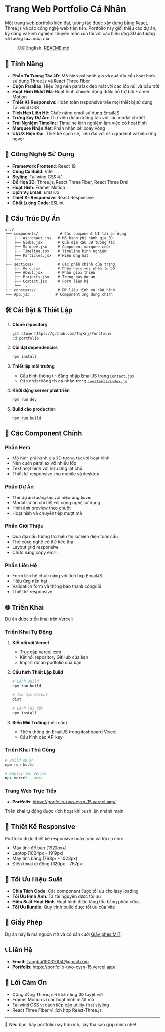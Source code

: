 # Trang Web Portfolio Cá Nhân

Một trang web portfolio hiện đại, tương tác được xây dựng bằng React, Three.js và các công nghệ web tiên tiến. Portfolio này giới thiệu các dự án, kỹ năng và kinh nghiệm chuyên môn của tôi với các hiệu ứng 3D ấn tượng và tương tác mượt mà.

> **🇺🇸 English**: [README.md](README.md)

## 🌟 Tính Năng

- **Phần Tử Tương Tác 3D**: Mô hình phi hành gia và quả địa cầu hoạt hình sử dụng Three.js và React Three Fiber
- **Cuộn Parallax**: Hiệu ứng nền parallax đẹp mắt với các lớp núi và bầu trời
- **Hoạt Hình Mượt Mà**: Hoạt hình chuyển động được hỗ trợ bởi Framer Motion
- **Thiết Kế Responsive**: Hoàn toàn responsive trên mọi thiết bị sử dụng Tailwind CSS
- **Tích Hợp Liên Hệ**: Chức năng email sử dụng EmailJS
- **Trưng Bày Dự Án**: Thư viện dự án tương tác với các modal chi tiết
- **Trải Nghiệm Timeline**: Timeline kinh nghiệm làm việc có hoạt hình
- **Marquee Nhận Xét**: Phần nhận xét xoay vòng
- **UI/UX Hiện Đại**: Thiết kế sạch sẽ, hiện đại với nền gradient và hiệu ứng hover

## 🚀 Công Nghệ Sử Dụng

- **Framework Frontend**: React 19
- **Công Cụ Build**: Vite
- **Styling**: Tailwind CSS 4.1
- **Đồ Họa 3D**: Three.js, React Three Fiber, React Three Drei
- **Hoạt Hình**: Framer Motion
- **Dịch Vụ Email**: EmailJS
- **Thiết Kế Responsive**: React Responsive
- **Chất Lượng Code**: ESLint

## 📁 Cấu Trúc Dự Án

```
src/
├── components/          # Các component UI tái sử dụng
│   ├── Astronaut.jsx   # Mô hình phi hành gia 3D
│   ├── Globe.jsx       # Quả địa cầu 3D tương tác
│   ├── Marquee.jsx     # Component marquee cuộn
│   ├── Timeline.jsx    # Timeline kinh nghiệm
│   ├── Particles.jsx   # Hiệu ứng hạt
│   └── ...
├── sections/           # Các phần chính của trang
│   ├── Hero.jsx        # Phần hero với phần tử 3D
│   ├── About.jsx       # Phần giới thiệu
│   ├── Projects.jsx    # Trưng bày dự án
│   ├── Contact.jsx     # Form liên hệ
│   └── ...
├── constants/          # Dữ liệu tĩnh và cấu hình
└── App.jsx            # Component ứng dụng chính
```

## 🛠️ Cài Đặt & Thiết Lập

1. **Clone repository**
   ```bash
   git clone https://github.com/TagKrj/Portfolio
   cd portfolio
   ```

2. **Cài đặt dependencies**
   ```bash
   npm install
   ```

3. **Thiết lập môi trường**
   - Cấu hình thông tin đăng nhập EmailJS trong [`Contact.jsx`](src/sections/Contact.jsx)
   - Cập nhật thông tin cá nhân trong [`constants/index.js`](src/constants/index.js)

4. **Khởi động server phát triển**
   ```bash
   npm run dev
   ```

5. **Build cho production**
   ```bash
   npm run build
   ```

## 🎨 Các Component Chính

### Phần Hero
- Mô hình phi hành gia 3D tương tác với hoạt hình
- Nền cuộn parallax với nhiều lớp
- Text hoạt hình với hiệu ứng lật chữ
- Thiết kế responsive cho mobile và desktop

### Phần Dự Án
- Thẻ dự án tương tác với hiệu ứng hover
- Modal dự án chi tiết với công nghệ sử dụng
- Hình ảnh preview theo chuột
- Hoạt hình và chuyển tiếp mượt mà

### Phần Giới Thiệu
- Quả địa cầu tương tác hiển thị sự hiện diện toàn cầu
- Thẻ công nghệ có thể kéo thả
- Layout grid responsive
- Chức năng copy email

### Phần Liên Hệ
- Form liên hệ chức năng với tích hợp EmailJS
- Hiệu ứng nền hạt
- Validation form và thông báo thành công/lỗi
- Thiết kế responsive

## 🌐 Triển Khai

Dự án được triển khai trên Vercel:

### Triển Khai Tự Động
1. **Kết nối với Vercel**
   - Truy cập [vercel.com](https://vercel.com)
   - Kết nối repository GitHub của bạn
   - Import dự án portfolio của bạn

2. **Cấu hình Thiết Lập Build**
   ```bash
   # Lệnh Build
   npm run build
   
   # Thư mục Output
   dist
   
   # Lệnh Cài đặt
   npm install
   ```

3. **Biến Môi Trường** (nếu cần)
   - Thêm thông tin EmailJS trong dashboard Vercel
   - Cấu hình các API key

### Triển Khai Thủ Công
```bash
# Build dự án
npm run build

# Deploy lên Vercel
npx vercel --prod
```

### Trang Web Trực Tiếp
- **Portfolio**: https://portfolio-two-cyan-15.vercel.app/

Triển khai tự động được kích hoạt khi push lên nhánh main.

## 📱 Thiết Kế Responsive

Portfolio được thiết kế responsive hoàn toàn và tối ưu cho:

- Máy tính để bàn (1920px+)
- Laptop (1024px - 1919px)
- Máy tính bảng (768px - 1023px)
- Điện thoại di động (320px - 767px)

## 🎯 Tối Ưu Hiệu Suất

- **Chia Tách Code**: Các component được tối ưu cho lazy loading
- **Tối Ưu Hình Ảnh**: Tải tài nguyên được tối ưu
- **Hiệu Suất Hoạt Hình**: Hoạt hình được tăng tốc bằng phần cứng
- **Tối Ưu Bundle**: Quy trình build được tối ưu của Vite

## 📄 Giấy Phép

Dự án này là mã nguồn mở và có sẵn dưới [Giấy phép MIT](LICENSE).

## 📞 Liên Hệ

- **Email**: trangbui19032004@gmail.com
- **Portfolio**: https://portfolio-two-cyan-15.vercel.app/

## 🙏 Lời Cảm Ơn

- Cộng đồng Three.js vì khả năng 3D tuyệt vời
- Framer Motion vì các hoạt hình mượt mà
- Tailwind CSS vì cách tiếp cận utility-first styling
- React Three Fiber vì tích hợp React-Three.js

---

🌟 Nếu bạn thấy portfolio này hữu ích, hãy thả sao giúp mình nhé!